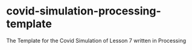 # covid-simulation-processing-template
The Template for the Covid Simulation of Lesson 7 written in Processing
